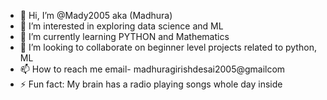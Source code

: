- 👋 Hi, I’m @Mady2005 aka (Madhura)
- 👀 I’m interested in exploring data science and ML
- 🌱 I’m currently learning PYTHON and Mathematics
- 💞️ I’m looking to collaborate on beginner level projects related to python, ML
- 📫 How to reach me
 email- madhuragirishdesai2005@gmailcom
- ⚡ Fun fact: My brain has a radio playing songs whole day inside

<!---
Mady2005/Mady2005 is a ✨ special ✨ repository because its `README.md` (this file) appears on your GitHub profile.
You can click the Preview link to take a look at your changes.
--->
